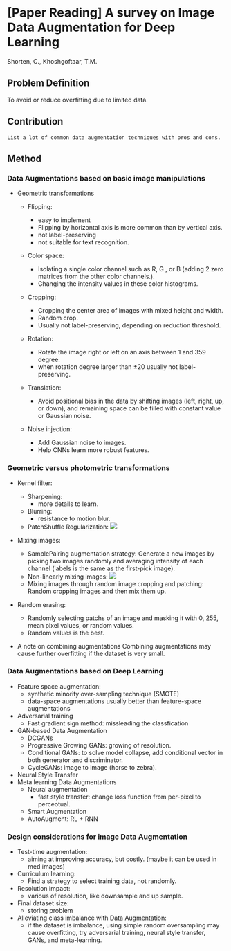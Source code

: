 # **[Paper Reading]** A survey on Image Data Augmentation for Deep Learning

Shorten, C., Khoshgoftaar, T.M.

## Problem Definition
To avoid or reduce overfitting due to limited data.

## Contribution
    List a lot of common data augmentation techniques with pros and cons.
## Method

### Data Augmentations based on basic image manipulations
* Geometric transformations
    * Flipping: 
        * easy to implement
        * Flipping by horizontal axis is more common than by vertical axis.
        * not label-preserving
        * not suitable for text recognition. 
    
    * Color space:
        * Isolating a single color channel such as R, G , or B (adding 2 zero matrices from the other color channels.).
        * Changing the intensity values in these color histograms.
    
    * Cropping: 
        * Cropping the center area of images with mixed height and width.
        * Random crop.
        * Usually not label-preserving, depending on reduction threshold.
        
    * Rotation:
        * Rotate the image right or left on an axis between 1 and 359 degree.
        * when rotation degree larger than ±20 usually not label-preserving.
    
    * Translation:
        * Avoid positional bias in the data by shifting images (left, right,  up, or down), and remaining space can be filled with constant value or Gaussian noise.
    
    * Noise injection:
        * Add Gaussian noise to images.
        * Help CNNs learn more robust features.
    
### Geometric versus photometric transformations
* Kernel filter:
    * Sharpening: 
        * more details to learn.
    * Blurring: 
        * resistance to motion blur.
    * PatchShuffle Regularization: 
    ![](https://i.imgur.com/mBGULKI.png) 

* Mixing images:
    * SamplePairing augmentation strategy: Generate a new images by picking two images randomly and averaging intensity of each channel (labels is the same as the first-pick image).
    * Non-linearly mixing images:
    ![](https://i.imgur.com/tNTmQjb.png)
    * Mixing images through random image cropping and patching: Random cropping images and then mix them up.

* Random erasing:
    * Randomly selecting patchs of an image and masking it with 0, 255, mean pixel values, or random values.
    * Random values is the best.
* A note on combining augmentations
    Combining augmentations may cause further overfitting if the dataset is very small.


### Data Augmentations based on Deep Learning
* Feature space augmentation:
    * synthetic minority over-sampling technique (SMOTE)
    * data-space augmentations usually better than feature-space augmentations
* Adversarial training
    * Fast gradient sign method: missleading the classfication
* GAN‑based Data Augmentation
    * DCGANs
    * Progressive Growing GANs: growing of resolution.
    * Conditional GANs: to solve model collapse, add conditional vector in both generator and discriminator.
    * CycleGANs: image to image (horse to zebra).
* Neural Style Transfer
* Meta learning Data Augmentations
    * Neural augmentation
        * fast style transfer: change loss function from per-pixel to perceotual.
    * Smart Augmentation
    * AutoAugment: RL + RNN

### Design considerations for image Data Augmentation
* Test-time augmentation: 
    * aiming at improving accuracy, but costly. (maybe it can be used in med images)
* Curriculum learning: 
    * Find a strategy to select training data, not randomly.
* Resolution impact: 
    * various of resolution, like downsample and up sample.
* Final dataset size: 
    * storing problem
* Alleviating class imbalance with Data Augmentation: 
    * if the dataset is imbalance, using simple random oversampling may cause overfitting, try adversarial training, neural style transfer, GANs, and meta-learning.
